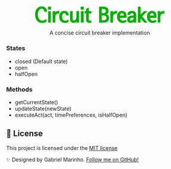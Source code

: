 <div align="center">
  <img
    width="350"
    src=".github/media/circuit-breaker.svg"
    alt="Circuit Breaker logo"
  />
</div>

<div align="center">
  <p>A concise circuit breaker implementation</p>
</div>

### States
- closed (Default state)
- open
- halfOpen

### Methods
- getCurrentState()
- updateState(newState)
- executeAct(act, timePreferences, isHalfOpen)

## 📝 License
This project is licensed under the 
[MIT license](./LICENSE)

✨ Designed by Gabriel Marinho. [Follow me on GitHub!](https://github.com/gdcmarinho)